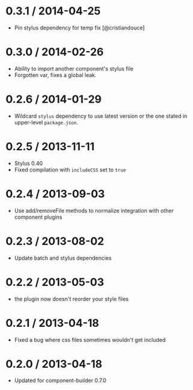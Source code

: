 
0.3.1 / 2014-04-25 
==================

 * Pin stylus dependency for temp fix [@cristiandouce]

0.3.0 / 2014-02-26 
==================

 * Ability to import another component's stylus file
 * Forgotten var, fixes a global leak.

0.2.6 / 2014-01-29
==================

 * Wildcard `stylus` dependency to use latest version or the one stated in upper-level `package.json`.

0.2.5 / 2013-11-11
==================

 * Stylus 0.40
 * Fixed compilation with `includeCSS` set to `true`

0.2.4 / 2013-09-03
==================

 * Use add/removeFile methods to normalize integration with other component plugins

0.2.3 / 2013-08-02
==================

 * Update batch and stylus dependencies

0.2.2 / 2013-05-03
==================

  * the plugin now doesn't reorder your style files

0.2.1 / 2013-04-18
==================

  * Fixed a bug where css files sometimes wouldn't get included

0.2.0 / 2013-04-18
==================

  * Updated for component-builder 0.7.0
